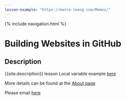 ```yaml
---
lesson-example: "https://marco-leong.com/Memes/"
---
```


 {% include navigation.html %}

# Building Websites in GitHub

## Description
{{site.description}}
lesson
Local variable example [here]({{page.lesson-example}})

More details can be found at the [About page](about)

Please email [here](mailto:{{site.email}})
